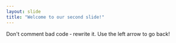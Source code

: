 ```yaml
---
layout: slide
title: "Welcome to our second slide!"
---
```

Don't comment bad code ‐ rewrite it.
Use the left arrow to go back!
